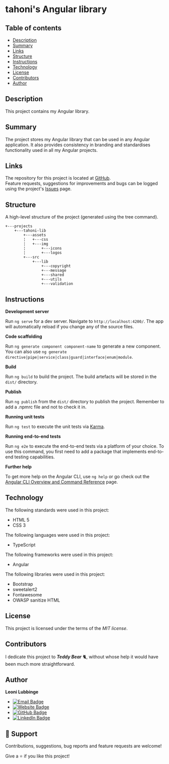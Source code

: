 # tahoni's Angular library

## Table of contents

- [Description](#description)
- [Summary](#summary)
- [Links](#links)
- [Structure](#structure)
- [Instructions](#instructions)
- [Technology](#technology)
- [License](#license)
- [Contributors](#contributors)
- [Author](#author)

## Description

This project contains my Angular library.

## Summary

The project stores my Angular library that can be used in any Angular application. It also provides consistency in
branding and standardises functionality used in all my Angular projects.

## Links

The repository for this project is located at [GitHub](https://github.com/tahoni/tahoni-lib).<br>
Feature requests, suggestions for improvements and bugs can be logged using the
project's [Issues](https://github.com/tahoni/tahoni-lib/issues) page.<br>

## Structure

A high-level structure of the project (generated using the tree command).

```text
+---projects
    +---tahoni-lib
        +---assets
        ¦   +---css
        ¦   +---img
        ¦       +---icons
        ¦       +---logos
        +---src
            +---lib
                +---copyright
                +---message
                +---shared
                +---utils
                +---validation
```

## Instructions

**Development server**

Run `ng serve` for a dev server. Navigate to `http://localhost:4200/`.
The app will automatically reload if you change
any of the source files.

**Code scaffolding**

Run `ng generate component component-name` to generate a new component. You can also
use `ng generate directive|pipe|service|class|guard|interface|enum|module`.

**Build**

Run `ng build` to build the project. The build artefacts will be stored in the `dist/` directory.

**Publish**

Run `ng publish` from the `dist/` directory to publish the project. Remember to add a .npmrc file and not to check it
in.

**Running unit tests**

Run `ng test` to execute the unit tests via [Karma](https://karma-runner.github.io).

**Running end-to-end tests**

Run `ng e2e` to execute the end-to-end tests via a platform of your choice. To use this command, you first need to add a
package that implements end-to-end testing capabilities.

**Further help**

To get more help on the Angular CLI, use `ng help` or go check out
the [Angular CLI Overview and Command Reference](https://angular.io/cli) page.

## Technology

The following standards were used in this project:

- HTML 5
- CSS 3

The following languages were used in this project:

- TypeScript

The following frameworks were used in this project:

- Angular

The following libraries were used in this project:

- Bootstrap
- sweetalert2
- Fontawesome
- OWASP sanitize HTML

## License

This project is licensed under the terms of the _MIT license_.

## Contributors

I dedicate this project to ***Teddy Bear*** 🐈, without whose help it would have been much more straightforward.

## Author

**Leoni Lubbinge**

- [![Email Badge](https://img.shields.io/badge/_-Email-informational?style=for-the-badge&logo=gmail&logoColor=white&color=c66cce)](mailto:tahoni@gmail.com)
- [![Website Badge](https://img.shields.io/badge/_-Website-Informational?style=for-the-badge&logo=wordpress&color=c66cce)](https://www.tahoni.info)
- [![GitHub Badge](https://img.shields.io/badge/GitHub-Profile-informational?style=for-the-badge&logo=github&logoColor=white&color=c66cce)](https://github.com/tahoni)
- [![LinkedIn Badge](https://img.shields.io/badge/LinkedIn-Profile-informational?style=for-the-badge&logo=linkedin&logoColor=white&color=c66cce)](https://www.linkedin.com/in/leoni-lubbinge-06066b16/)

## 🤝 Support

Contributions, suggestions, bug reports and feature requests are welcome!

Give a ⭐️ if you like this project!
